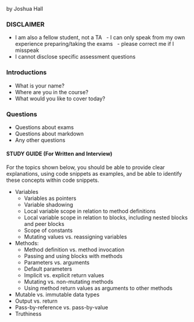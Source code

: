 by Joshua Hall

### DISCLAIMER
- I am also a fellow student, not a TA
  - I can only speak from my own experience preparing/taking the exams
  - please correct me if I misspeak
- I cannot disclose specific assessment questions

### Introductions
- What is your name?
- Where are you in the course?
- What would you like to cover today?

### Questions
- Questions about exams
- Questions about markdown
- Any other questions

#### STUDY GUIDE (For Written and Interview)
For the topics shown below, you should be able to provide clear explanations, using code snippets as examples, and be able to identify these concepts within code snippets.

- Variables
    - Variables as pointers
    - Variable shadowing
    - Local variable scope in relation to method definitions
    - Local variable scope in relation to blocks, including nested blocks and peer blocks
    - Scope of constants
    - Mutating values vs. reassigning variables
- Methods:
    - Method definition vs. method invocation
    - Passing and using blocks with methods
    - Parameters vs. arguments
    - Default parameters
    - Implicit vs. explicit return values
    - Mutating vs. non-mutating methods
    - Using method return values as arguments to other methods
- Mutable vs. immutable data types
- Output vs. return
- Pass-by-reference vs. pass-by-value
- Truthiness
